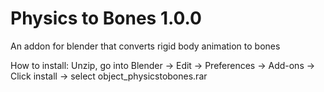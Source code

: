 # Physics to Bones 1.0.0
An addon for blender that converts rigid body animation to bones

How to install: Unzip, go into Blender -> Edit -> Preferences -> Add-ons -> Click install -> select object_physicstobones.rar

